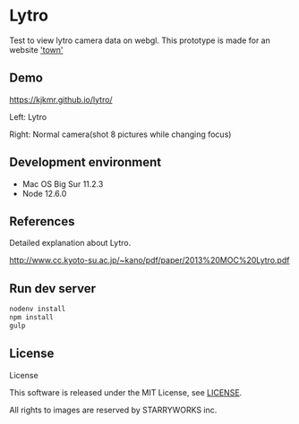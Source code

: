 # Lytro
Test to view lytro camera data on webgl.
This prototype is made for an website ['town'][1]

[1]:https://town.odakyu-chukai.com


## Demo
https://kjkmr.github.io/lytro/

Left: Lytro

Right: Normal camera(shot 8 pictures while changing focus)

## Development environment
- Mac OS Big Sur 11.2.3
- Node 12.6.0


## References
Detailed explanation about Lytro.

http://www.cc.kyoto-su.ac.jp/~kano/pdf/paper/2013%20MOC%20Lytro.pdf

## Run dev server

```sh
nodenv install
npm install
gulp
```

## License
License

This software is released under the MIT License, see [LICENSE][2].

All rights to images are reserved by STARRYWORKS inc.

[2]:https://github.com/kjkmr/lytro/blob/main/LICENSE